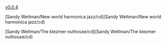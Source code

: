 [v0.0.4](https://github.com/littleflute/m18/edit/master/README.md)

[Sandy Weltman/New world harmonica jazz/cd](Sandy Weltman/New world harmonica jazz/cd)

[Sandy Weltman/The klezmer nuthouse/cd](Sandy Weltman/The klezmer nuthouse/cd)

